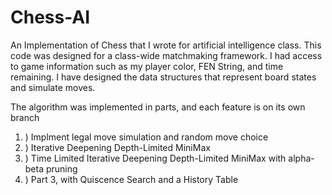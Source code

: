 # Chess-AI
An Implementation of Chess that I wrote for artificial intelligence class.
This code was designed for a class-wide matchmaking framework. I had access to game information such as my player color, FEN String, and time remaining. I have designed the data structures that represent board states and simulate moves.

The algorithm was implemented in parts, and each feature is on its own branch
1. ) Implment legal move simulation and random move choice 
2. ) Iterative Deepening Depth-Limited MiniMax
3. ) Time Limited Iterative Deepening Depth-Limited MiniMax with alpha-beta pruning
4. ) Part 3, with Quiscence Search and a History Table
